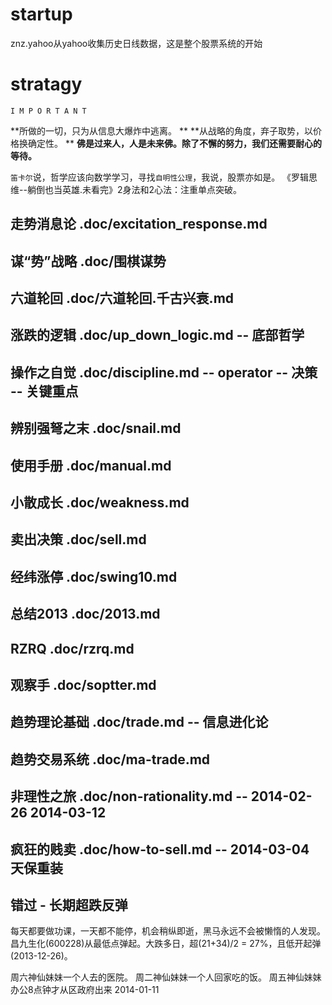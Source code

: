 # startup
  znz.yahoo从yahoo收集历史日线数据，这是整个股票系统的开始

# stratagy

    I M P O R T A N T

  **所做的一切，只为从信息大爆炸中逃离。                          **
  **从战略的角度，弃子取势，以价格换确定性。                      **
  **佛是过来人，人是未来佛。除了不懈的努力，我们还需要耐心的等待。**

  `笛卡尔`说，哲学应该向数学学习，寻找`自明性公理`，我说，股票亦如是。
  《罗辑思维--躺倒也当英雄.未看完》2身法和2心法：注重单点突破。

## 走势消息论   .doc/excitation_response.md
## 谋“势”战略   .doc/围棋谋势
## 六道轮回     .doc/六道轮回.千古兴衰.md
## 涨跌的逻辑   .doc/up_down_logic.md         -- 底部哲学
## 操作之自觉   .doc/discipline.md            -- operator -- 决策 -- 关键重点
## 辨别强弩之末 .doc/snail.md

## 使用手册     .doc/manual.md
## 小散成长     .doc/weakness.md
## 卖出决策     .doc/sell.md
## 经纬涨停     .doc/swing10.md

## 总结2013     .doc/2013.md
## RZRQ         .doc/rzrq.md
## 观察手       .doc/soptter.md

## 趋势理论基础 .doc/trade.md                 -- 信息进化论
## 趋势交易系统 .doc/ma-trade.md              
## 非理性之旅   .doc/non-rationality.md       -- 2014-02-26 2014-03-12
## 疯狂的贱卖   .doc/how-to-sell.md           -- 2014-03-04 天保重装

## 错过 - 长期超跌反弹

  每天都要做功课，一天都不能停，机会稍纵即逝，黑马永远不会被懒惰的人发现。
  昌九生化(600228)从最低点弹起。大跌多日，超(21+34)/2 = 27%，且低开起弹(2013-12-26)。

  周六神仙妹妹一个人去的医院。
  周二神仙妹妹一个人回家吃的饭。
  周五神仙妹妹办公8点钟才从区政府出来 2014-01-11

